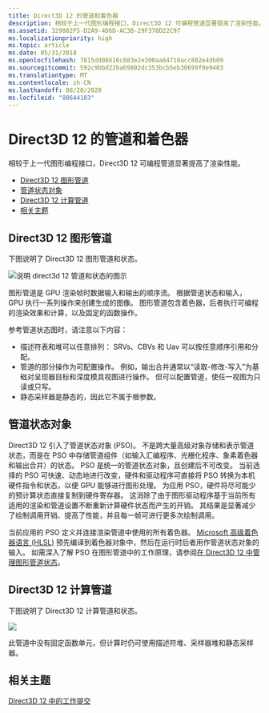 ```yaml
---
title: Direct3D 12 的管道和着色器
description: 相较于上一代图形编程接口，Direct3D 12 可编程管道显著提高了渲染性能。
ms.assetid: 329882F5-D2A9-4D6D-AC3B-29F370D22C97
ms.localizationpriority: high
ms.topic: article
ms.date: 05/31/2018
ms.openlocfilehash: 7815dd08616c883e2e300aa84710acc802e4db09
ms.sourcegitcommit: 592c9bbd22ba69802dc353bcb5eb30699f9e9403
ms.translationtype: MT
ms.contentlocale: zh-CN
ms.lasthandoff: 08/20/2020
ms.locfileid: "88644103"
---
```

# <a name="pipelines-and-shaders-with-direct3d-12"></a>Direct3D 12 的管道和着色器

相较于上一代图形编程接口，Direct3D 12 可编程管道显著提高了渲染性能。

-   [Direct3D 12 图形管道](#direct3d-12-graphics-pipeline)
-   [管道状态对象](#pipeline-state-objects)
-   [Direct3D 12 计算管道](#direct3d-12-compute-pipeline)
-   [相关主题](#related-topics)

## <a name="direct3d-12-graphics-pipeline"></a>Direct3D 12 图形管道

下图说明了 Direct3D 12 图形管道和状态。

![说明 direct3d 12 管道和状态的图示](images/pipeline.png)

图形管道是 GPU 渲染帧时数据输入和输出的顺序流。 根据管道状态和输入，GPU 执行一系列操作来创建生成的图像。 图形管道包含着色器，后者执行可编程的渲染效果和计算，以及固定的函数操作。

参考管道状态图时，请注意以下内容：

-   描述符表和堆可以任意排列： SRVs、CBVs 和 Uav 可以按任意顺序引用和分配。
-   管道的部分操作为可配置操作。 例如，输出合并通常以“读取-修改-写入”为基础对呈现器目标和深度模具视图进行操作。 但可以配置管道，使任一视图为只读或只写。
-   静态采样器是静态的，因此它不属于根参数。

## <a name="pipeline-state-objects"></a>管道状态对象

Direct3D 12 引入了管道状态对象 (PSO)。 不是跨大量高级对象存储和表示管道状态，而是在 PSO 中存储管道组件（如输入汇编程序、光栅化程序、象素着色器和输出合并）的状态。 PSO 是统一的管道状态对象，且创建后不可改变。 当前选择的 PSO 可快速、动态地进行改变，硬件和驱动程序可直接将 PSO 转换为本机硬件指令和状态，以便 GPU 能够进行图形处理。 为应用 PSO，硬件将尽可能少的预计算状态直接复制到硬件寄存器。 这消除了由于图形驱动程序基于当前所有适用的渲染和管道设置不断重新计算硬件状态而产生的开销。 其结果是显著减少了绘制调用开销、提高了性能，并且每一帧可进行更多次绘制调用。

当前应用的 PSO 定义并连接渲染管道中使用的所有着色器。 [Microsoft 高级着色器语言 (HLSL)](/windows/desktop/direct3dhlsl/dx-graphics-hlsl) 预先编译到着色器对象中，然后在运行时后者用作管道状态对象的输入。 如需深入了解 PSO 在图形管道中的工作原理，请参阅[在 Direct3D 12 中管理图形管道状态](managing-graphics-pipeline-state-in-direct3d-12.md)。

## <a name="direct3d-12-compute-pipeline"></a>Direct3D 12 计算管道

下图说明了 Direct3D 12 计算管道和状态。

![](images/compute-pipeline.png)

此管道中没有固定函数单元，但计算时仍可使用描述符堆、采样器堆和静态采样器。

## <a name="related-topics"></a>相关主题

<dl> <dt>

[Direct3D 12 中的工作提交](command-queues-and-command-lists.md)
</dt> </dl>

 

 